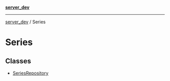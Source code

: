 [**server_dev**](../README.md)

***

[server_dev](../README.md) / Series

# Series

## Classes

- [SeriesRepository](classes/SeriesRepository.md)

